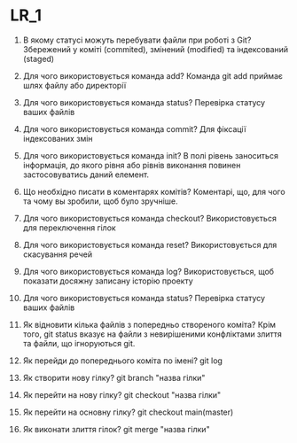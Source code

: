 # LR_1 
1. В якому статусі можуть перебувати файли при роботі з Git?  Збережений у коміті (commited), змінений (modified) та індексований (staged)

2. Для чого використовується команда add?  Команда git add приймає шлях файлу або директорії

3. Для чого використовується команда status?  Перевірка статусу ваших файлів

4. Для чого використовується команда commit?  Для фіксації індексованих змін

5. Для чого використовується команда init?  В полі рівень заноситься інформація, до якого рівня або рівнів виконання повинен застосовуватись даний елемент.

6. Що необхідно писати в коментарях комітів?  Коментарi, що, для чого та чому вы зробили, щоб було зручнiше.

7. Для чого використовується команда checkout?  Використовується для переключення гілок 

8. Для чого використовується команда reset?  Використовується для скасування речей

9. Для чого використовується команда log?  Використовується, щоб показати досяжну записану історію проекту

10. Для чого використовується команда status?  Перевірка статусу ваших файлів

11. Як відновити кілька файлів з попередньо створеного коміта?  Крім того, git status вказує на файли з невирішеними конфліктами злиття та файли, що ігноруються git.

12. Як перейди до попереднього коміта по імені? git log

13. Як створити нову гілку?  git branch "назва гілки"

14. Як перейти на нову гілку? git checkout "назва гілки"

15. Як перейти на основну гілку? git checkout main(master)

16. Як виконати злиття гілок? git merge "назва гілки"
